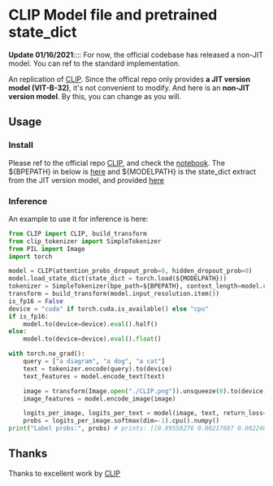 # CLIP Model file and pretrained state_dict

**Update 01/16/2021**:::: For now, the official codebase has released a non-JIT model. You can ref to the standard implementation.  

An replication of [CLIP](https://github.com/openai/CLIP). Since the offical repo only provides **a JIT version model (VIT-B-32)**, it's not convenient to modify. And here is an **non-JIT version model**. By this, you can change as you will.

## Usage

### Install

Please ref to the official repo [CLIP](https://github.com/openai/CLIP), and check the [notebook](https://github.com/openai/CLIP/blob/main/Interacting_with_CLIP.ipynb). The ${BPEPATH} in below is [here](https://github.com/openai/CLIP/blob/main/bpe_simple_vocab_16e6.txt.gz) and ${MODELPATH} is the state_dict extract from the JIT version model, and provided [here](https://drive.google.com/file/d/1BVYRs2QB-Va79oAqpW5fcrw-TEmMj4Kh/view?usp=sharing)

### Inference

An example to use it for inference is here:
```python
from CLIP import CLIP, build_transform
from clip_tokenizer import SimpleTokenizer 
from PIL import Image
import torch

model = CLIP(attention_probs_dropout_prob=0, hidden_dropout_prob=0)
model.load_state_dict(state_dict = torch.load(${MODELPATH}))
tokenizer = SimpleTokenizer(bpe_path=${BPEPATH}, context_length=model.context_length.item())
transform = build_transform(model.input_resolution.item())
is_fp16 = False
device = "cuda" if torch.cuda.is_available() else "cpu"
if is_fp16:
    model.to(device=device).eval().half()
else:
    model.to(device=device).eval().float()

with torch.no_grad():
    query = ["a diagram", "a dog", "a cat"]
    text = tokenizer.encode(query).to(device)
    text_features = model.encode_text(text)

    image = transform(Image.open("./CLIP.png")).unsqueeze(0).to(device)
    image_features = model.encode_image(image)

    logits_per_image, logits_per_text = model(image, text, return_loss=False)
    probs = logits_per_image.softmax(dim=-1).cpu().numpy()
print("Label probs:", probs) # prints: [[0.99558276 0.00217687 0.00224036]]
```

## Thanks

Thanks to excellent work by [CLIP](https://github.com/openai/CLIP)
